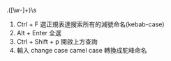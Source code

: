 \.([\w-]+)\s

1. Ctrl + F 選正規表達搜索所有的減號命名(kebab-case)
2. Alt + Enter 全選
3. Ctrl + Shift + p 開啟上方查詢
4. 輸入 change case camel case 轉換成駝峰命名
